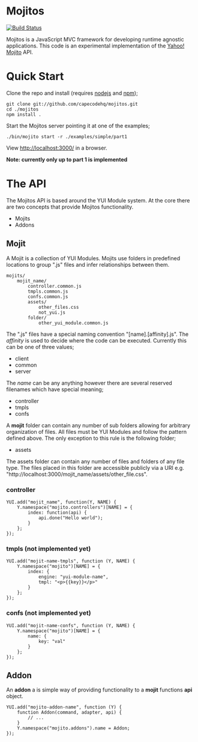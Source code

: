 # Mojitos

[![Build Status](https://secure.travis-ci.org/capecodehq/mojitos.png?branch=master)](http://travis-ci.org/capecodehq/mojitos)

Mojitos is a JavaScript MVC framework for developing runtime agnostic applications. This code is an experimental implementation of the [Yahoo! Mojito](http://developer.yahoo.com/cocktails/mojito/) API.

# Quick Start

Clone the repo and install (requires [nodejs](http://nodejs.org/) and [npm](https://npmjs.org/));

    git clone git://github.com/capecodehq/mojitos.git
    cd ./mojitos
    npm install .

Start the Mojitos server pointing it at one of the examples;

    ./bin/mojito start -r ./examples/simple/part1

View [http://localhost:3000/](http://localhost:3000/@myMojit/index) in a browser.

__Note: currently only up to part 1 is implemented__

# The API

The Mojitos API is based around the YUI Module system. At the core there are two concepts that provide Mojitos functionality.

* Mojits
* Addons

## Mojit

A Mojit is a collection of YUI Modules. Mojits use folders in predefined locations to group ".js" files and infer relationships between them.

    mojits/
        mojit_name/
            controller.common.js
            tmpls.common.js
            confs.common.js
            assets/
            	other_files.css
            	not_yui.js
            folder/
                other_yui_module.common.js

The ".js" files have a special naming convention "[name].[affinity].js". The _affinity_ is used to decide where the code can be executed. Currently this can be one of three values;

* client
* common
* server

The _name_ can be any anything however there are several reserved filenames which have special meaning;

* controller
* tmpls
* confs

A __mojit__ folder can contain any number of sub folders allowing for arbitrary organization of files. All files must be YUI Modules and follow the pattern defined above. The only exception to this rule is the following folder;

* assets

The assets folder can contain any number of files and folders of any file type. The files placed in this folder are accessible publicly via a URI e.g. "http://localhost:3000/mojit_name/assets/other_file.css".

### controller

    YUI.add("mojit_name", function(Y, NAME) {
        Y.namespace("mojito.controllers")[NAME] = {
            index: function(api) {
                api.done("Hello world");
            }
        };
    });

### tmpls (not implemented yet)

    YUI.add("mojit-name-tmpls", function (Y, NAME) {
        Y.namespace("mojito")[NAME] = {
            index: {
                engine: "yui-module-name",
                tmpl: "<p>{{key}}</p>"
            }
        };
    });

### confs (not implemented yet)

    YUI.add("mojit-name-confs", function (Y, NAME) {
        Y.namespace("mojito")[NAME] = {
            name: {
                key: "val"
            }
        };
    });

## Addon

An __addon__ a is simple way of providing functionality to a __mojit__ functions __api__ object.

    YUI.add("mojito-addon-name", function (Y) {
        function Addon(command, adapter, api) {
            // ...
        }
        Y.namespace("mojito.addons").name = Addon;
    });
